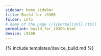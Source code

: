 ```yaml
---
sidebar: home_sidebar
title: Build for i9300
folder: info
# name of the page (/{{permalink}}.html)
permalink: build_for_i9300.html
device: i9300
---
```

{% include templates/device_build.md %}
